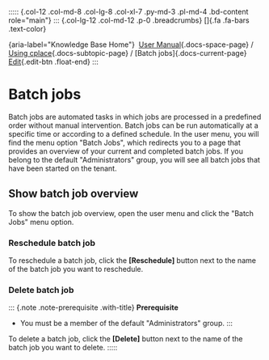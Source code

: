 ::::: {.col-12 .col-md-8 .col-lg-8 .col-xl-7 .py-md-3 .pl-md-4 .bd-content role="main"}
::: {.col-lg-12 .col-md-12 .p-0 .breadcrumbs}
[]{.fa .fa-bars .text-color}

[](https://docs.cplace.io/){aria-label="Knowledge Base Home"}  [User
Manual](/user-manual-en/){.docs-space-page} / [Using
cplace](/user-manual-en/cplace-anwenden/){.docs-subtopic-page} / [Batch
jobs]{.docs-current-page} [
Edit](https://github.com/collaborationfactory/cplace-doc-user-enu/blob/release/25.2/cplace-anwenden/batch-jobs.md){.edit-btn
.float-end}
:::

# Batch jobs

Batch jobs are automated tasks in which jobs are processed in a
predefined order without manual intervention. Batch jobs can be run
automatically at a specific time or according to a defined schedule. In
the user menu, you will find the menu option "Batch Jobs", which
redirects you to a page that provides an overview of your current and
completed batch jobs. If you belong to the default "Administrators"
group, you will see all batch jobs that have been started on the tenant.

## Show batch job overview

To show the batch job overview, open the user menu and click the "Batch
Jobs" menu option.

### Reschedule batch job

To reschedule a batch job, click the **\[Reschedule\]** button next to
the name of the batch job you want to reschedule.

### Delete batch job

::: {.note .note-prerequisite .with-title}
**Prerequisite**

- You must be a member of the default "Administrators" group.
:::

To delete a batch job, click the **\[Delete\]** button next to the name
of the batch job you want to delete.
:::::
